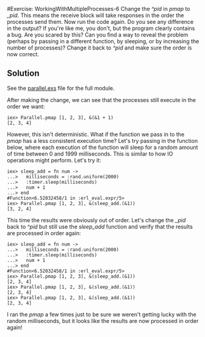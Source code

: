 #Exercise: WorkingWithMultipleProcesses-6
Change the *^pid* in *pmap* to *_pid*. This means the receive block will take responses in the order the processes send them. Now run the code again. Do you see any difference in the output? If you're like me, you don't, but the program clearly contains a bug. Are you scared by this? Can you find a way to reveal the problem (perhaps by passing in a different function, by sleeping, or by increasing the number of processes)? Change it back to *^pid* and make sure the order is now correct.

## Solution
See the [parallel.exs](./parallel.exs) file for the full module.

After making the change, we can see that the processes still execute in the order we want:
```
iex> Parallel.pmap [1, 2, 3], &(&1 + 1)
[2, 3, 4]
```

However, this isn't deterministic. What if the function we pass in to the *pmap* has a less consistent execution time? Let's try passing in the function below, where each execution of the function will sleep for a random amount of time between 0 and 1999 milliseconds. This is similar to how IO operations might perform. Let's try it:
```
iex> sleep_add = fn num ->
...>   milliseconds = :rand.uniform(2000)
...>   :timer.sleep(milliseconds)
...>   num + 1
...> end
#Function<6.52032458/1 in :erl_eval.expr/5>
iex> Parallel.pmap [1, 2, 3], &(sleep_add.(&1))
[3, 2, 4]
```

This time the results were obviously out of order. Let's change the *_pid* back to *^pid* but still use the *sleep_add* function and verify that the results are processed in order again:
```
iex> sleep_add = fn num ->
...>   milliseconds = :rand.uniform(2000)
...>   :timer.sleep(milliseconds)
...>   num + 1
...> end
#Function<6.52032458/1 in :erl_eval.expr/5>
iex> Parallel.pmap [1, 2, 3], &(sleep_add.(&1))
[2, 3, 4]
iex> Parallel.pmap [1, 2, 3], &(sleep_add.(&1))
[2, 3, 4]
iex> Parallel.pmap [1, 2, 3], &(sleep_add.(&1))
[2, 3, 4]
```
I ran the *pmap* a few times just to be sure we weren't getting lucky with the random milliseconds, but it looks like the results are now processed in order again!
